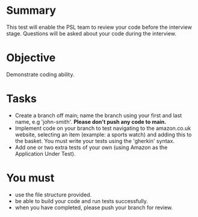 # Summary
This test will enable the PSL team to review your code before the interview stage. Questions will be asked about your code during the interview.

# Objective
Demonstrate coding ability.

# Tasks
- Create a branch off main; name the branch using your first and last name, e.g 'john-smith'.  **Please don't push any code to main.**
- Implement code on your branch to test navigating to the amazon.co.uk website, selecting an item (example: a sports watch) and adding this to the basket.  You must write your tests using the 'gherkin' syntax.
- Add one or two extra tests of your own (using Amazon as the Application Under Test).

# You must
- use the file structure provided.
- be able to build your code and run tests successfully.
- when you have completed, please push your branch for review.